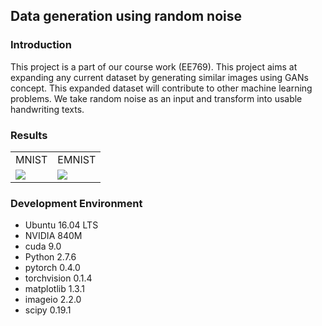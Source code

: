 ## Data generation using random noise

### Introduction
This project is a part of our course work (EE769). This project aims at expanding any current dataset by generating similar images using GANs concept. This expanded dataset will contribute to other machine learning problems. We take random noise as an input and transform into usable handwriting texts. 

### Results
<table align='center'>
<tr align='center'>
<td> MNIST</td>
<td> EMNIST</td>
</tr>
<tr>
<td><img src = 'mnist/generated images.gif'>
<td><img src = 'emnist/generated_images_EMNIST.gif'>
</tr>
</table>

### Development Environment
* Ubuntu 16.04 LTS
* NVIDIA 840M
* cuda 9.0
* Python 2.7.6
* pytorch 0.4.0
* torchvision 0.1.4
* matplotlib 1.3.1
* imageio 2.2.0
* scipy 0.19.1

